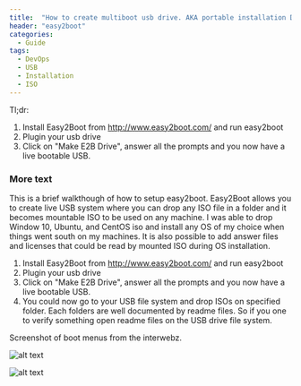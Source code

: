 ```yaml
---
title:  "How to create multiboot usb drive. AKA portable installation DVD for multiple OS right on your thumbdrive"
header: "easy2boot"
categories: 
  - Guide
tags:
  - DevOps
  - USB
  - Installation
  - ISO
---
```


Tl;dr: 
1. Install Easy2Boot from http://www.easy2boot.com/ and run  easy2boot
2. Plugin your usb drive
3. Click on "Make E2B Drive", answer all the prompts and you now have a live bootable USB.



### More text
This is a brief walkthough of how to setup easy2boot. Easy2Boot allows you to create live USB system where you can drop any ISO file in a folder and it becomes mountable ISO to be used on any machine.
I was able to drop Window 10, Ubuntu, and CentOS iso and install any OS of my choice when things went south on my machines. It is also possible to add answer files and licenses that could be read by mounted ISO during OS installation. 

1. Install Easy2Boot from http://www.easy2boot.com/ and run  easy2boot
2. Plugin your usb drive
3. Click on "Make E2B Drive", answer all the prompts and you now have a live bootable USB.
4. You could now go to your USB file system and drop ISOs on specified folder. Each folders are well documented by readme files. So if you one to verify something open readme files on the USB drive file system. 

Screenshot of boot menus from the interwebz. 

![alt text](https://2.bp.blogspot.com/--odSMDAowVI/V4KFvsCYIzI/AAAAAAAADZk/hM0McOyxXEsJ0ZdIOTZ0QVeJM1ZKM-pwgCLcB/s1600/2016_07_10_18_26_41_E2Bv1.81MainMenu.jpg "screenshot 1")

![alt text](https://3.bp.blogspot.com/-3YhT_CnmfvE/VzHQst1TDDI/AAAAAAAADNM/in__emBnTVIz5hFBni6orkvI-FJt_QuWgCLcB/s1600/Capture_MBR_Main.PNG "screenshot 2")

